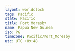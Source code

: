 ```yaml
---
layout: worldclock
tags: Pacific
state: Pacific
title: Port Moresby
name: Papua New Guinea
iso: PG
timezone: Pacific/Port_Moresby
utc: UTC +09:48
---
```


